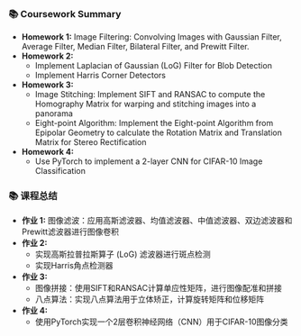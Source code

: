 ### 📚 **Coursework Summary**

- **Homework 1:** Image Filtering: Convolving Images with Gaussian Filter, Average Filter, Median Filter, Bilateral Filter, and Prewitt Filter.
- **Homework 2:**
  - Implement Laplacian of Gaussian (LoG) Filter for Blob Detection
  - Implement Harris Corner Detectors
- **Homework 3:** 
  - Image Stitching: Implement SIFT and RANSAC to compute the Homography Matrix for warping and stitching images into a panorama
  - Eight-point Algorithm: Implement the Eight-point Algorithm from Epipolar Geometry to calculate the Rotation Matrix and Translation Matrix for Stereo Rectification
- **Homework 4:** 
  - Use PyTorch to implement a 2-layer CNN for CIFAR-10 Image Classification


### 📚 **课程总结**

- **作业 1:** 图像滤波：应用高斯滤波器、均值滤波器、中值滤波器、双边滤波器和Prewitt滤波器进行图像卷积
- **作业 2:**
  - 实现高斯拉普拉斯算子 (LoG) 滤波器进行斑点检测
  - 实现Harris角点检测器
- **作业 3:** 
  - 图像拼接：使用SIFT和RANSAC计算单应性矩阵，进行图像配准和拼接
  - 八点算法：实现八点算法用于立体矫正，计算旋转矩阵和位移矩阵
- **作业 4:** 
  - 使用PyTorch实现一个2层卷积神经网络（CNN）用于CIFAR-10图像分类

